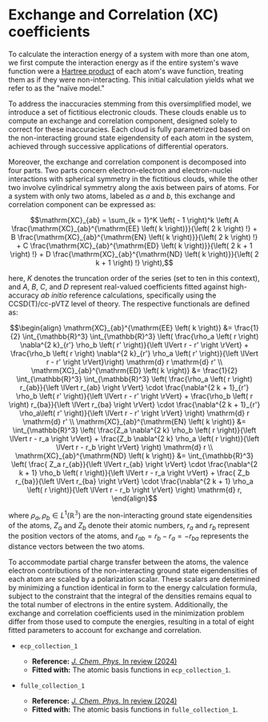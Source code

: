 # Exchange and Correlation (XC) coefficients
To calculate the interaction energy of a system with more than one atom, we first compute the interaction energy as if the entire system's wave function were a [Hartree product](http://vergil.chemistry.gatech.edu/notes/hf-intro/node3.html) of each atom's wave function, treating them as if they were non-interacting. This initial calculation yields what we refer to as the "naïve model."

To address the inaccuracies stemming from this oversimplified model, we introduce a set of fictitious electronic clouds. These clouds enable us to compute an exchange and correlation component, designed solely to correct for these inaccuracies. Each cloud is fully parametrized based on the non-interacting ground state eigendensity of each atom in the system, achieved through successive applications of differential operators.

Moreover, the exchange and correlation component is decomposed into four parts. Two parts concern electron-electron and electron-nuclei interactions with spherical symmetry in the fictitious clouds, while the other two involve cylindrical symmetry along the axis between pairs of atoms. For a system with only two atoms, labeled as $a$ and $b$, this exchange and correlation component can be expressed as:
```math
\mathrm{XC}_{ab} = \sum_{k = 1}^K \left( - 1 \right)^k \left( A \frac{\mathrm{XC}_{ab}^{\mathrm{EE} \left( k \right)}}{\left( 2 k \right) !}  + B \frac{\mathrm{XC}_{ab}^{\mathrm{EN} \left( k \right)}}{\left( 2 k \right) !} + C \frac{\mathrm{XC}_{ab}^{\mathrm{ED} \left( k \right)}}{\left( 2 k + 1 \right) !} + D \frac{\mathrm{XC}_{ab}^{\mathrm{ND} \left( k \right)}}{\left( 2 k + 1 \right) !} \right),
```
here, $K$ denotes the truncation order of the series (set to ten in this context), and $A$, $B$, $C$, and $D$ represent real-valued coefficients fitted against high-accuracy *ab initio* reference calculations, specifically using the CCSD(T)/cc-pVTZ level of theory. The respective functionals are defined as:
```math
\begin{align}
\mathrm{XC}_{ab}^{\mathrm{EE} \left( k \right)} &= \frac{1}{2} \int_{\mathbb{R}^3} \int_{\mathbb{R}^3} \left( \frac{\rho_a \left( r \right) \nabla^{2 k}_{r'} \rho_b \left( r' \right)}{\left \lVert r - r' \right \rVert} + \frac{\rho_b \left( r \right) \nabla^{2 k}_{r'} \rho_a \left( r' \right)}{\left \lVert r - r' \right \rVert}\right) \mathrm{d} r \mathrm{d} r' \\
\mathrm{XC}_{ab}^{\mathrm{ED} \left( k \right)} &= \frac{1}{2} \int_{\mathbb{R}^3} \int_{\mathbb{R}^3} \left( \frac{\rho_a \left( r \right) r_{ab}}{\left \lVert r_{ab} \right \rVert} \cdot \frac{\nabla^{2 k + 1}_{r'} \rho_b \left( r' \right)}{\left \lVert r - r' \right \rVert} + \frac{\rho_b \left( r \right) r_{ba}}{\left \lVert r_{ba} \right \rVert} \cdot \frac{\nabla^{2 k + 1}_{r'} \rho_a\left( r' \right)}{\left \lVert r - r' \right \rVert} \right) \mathrm{d} r \mathrm{d} r' \\
\mathrm{XC}_{ab}^{\mathrm{EN} \left( k \right)} &= \int_{\mathbb{R}^3} \left( \frac{Z_a \nabla^{2 k} \rho_b \left( r \right)}{\left \lVert r - r_a \right \rVert} +  \frac{Z_b \nabla^{2 k} \rho_a \left( r \right)}{\left \lVert r - r_b \right \rVert} \right) \mathrm{d} r \\
\mathrm{XC}_{ab}^{\mathrm{ND} \left( k \right)} &= \int_{\mathbb{R}^3} \left( \frac{ Z_a r_{ab}}{\left \lVert r_{ab} \right \rVert} \cdot \frac{\nabla^{2 k + 1} \rho_b \left( r \right)}{\left \lVert r - r_a \right \rVert} + \frac{ Z_b r_{ba}}{\left \lVert r_{ba} \right \rVert} \cdot \frac{\nabla^{2 k + 1} \rho_a \left( r \right)}{\left \lVert r - r_b \right \rVert} \right) \mathrm{d} r,
\end{align}
```
where $\rho_a, \rho_b \in L^1 \left( \mathbb{R^3} \right)$ are the non-interacting ground state eigendensities of the atoms, $Z_a$ and $Z_b$ denote their atomic numbers, $r_a$ and $r_b$ represent the position vectors of the atoms, and $r_{ab} = r_b - r_a = -  r_{ba}$ represents the distance vectors between the two atoms.

To accommodate partial charge transfer between the atoms, the valence electron contributions of the non-interacting ground state eigendensities of each atom are scaled by a polarization scalar. These scalars are determined by minimizing a function identical in form to the energy calculation formula, subject to the constraint that the integral of the densities remains equal to the total number of electrons in the entire system. Additionally, the exchange and correlation coefficients used in the minimization problem differ from those used to compute the energies, resulting in a total of eight fitted parameters to account for exchange and correlation.

 * `ecp_collection_1`
   * **Reference:** [*J. Chem. Phys.* In review (2024)](https://doi.org/10.26434/chemrxiv-2024-t5tfh-v2)
   * **Fitted with:** The atomic basis functions in `ecp_collection_1`.

 * `fulle_collection_1`
   * **Reference:** [*J. Chem. Phys.* In review (2024)](https://doi.org/10.26434/chemrxiv-2024-t5tfh-v2)
   * **Fitted with:** The atomic basis functions in `fulle_collection_1`.
